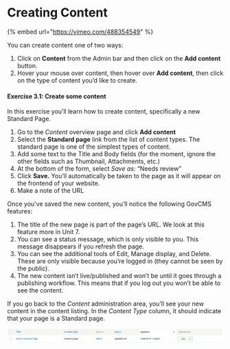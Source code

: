 # Creating Content

{% embed url="https://vimeo.com/488354549" %}

You can create content one of two ways:

1. Click on **Content** from the Admin bar and then click on the **Add content** button.
2. Hover your mouse over content, then hover over **Add content**, then click on the type of content you’d like to create.

#### Exercise 3.1: Create some content

In this exercise you’ll learn how to create content, specifically a new Standard Page.

1. Go to the _Content_ overview page and click **Add content**
2. Select the **Standard page** link from the list of content types. The standard page is one of the simplest types of content.
3. Add some text to the Title and Body fields \(for the moment, ignore the other fields such as Thumbnail, Attachments, etc.\)
4. At the bottom of the form, select _Save as:_ “Needs review”
5. Click **Save.** You’ll automatically be taken to the page as it will appear on the frontend of your website.
6. Make a note of the URL

Once you've saved the new content, you’ll notice the following GovCMS features:

1. The title of the new page is part of the page’s URL. We look at this feature more in Unit 7.
2. You can see a status message, which is only visible to you. This message disappears if you refresh the page.
3. You can see the additional tools of Edit, Manage display, and Delete. These are only visible because you’re logged in \(they cannot be seen by the public\).
4. The new content isn’t live/published and won’t be until it goes through a publishing workflow. This means that if you log out you won’t be able to see the content.

If you go back to the _Content_ administration area, you’ll see your new content in the content listing. In the _Content Type_ column, it should indicate that your page is a Standard page.

![](../.gitbook/assets/38.png)

#### 

